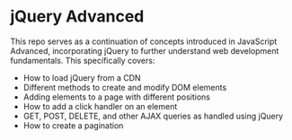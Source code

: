 # jQuery Advanced

This repo serves as a continuation of concepts introduced in JavaScript Advanced, incorporating jQuery to further understand web development fundamentals. This specifically covers:
  - How to load jQuery from a CDN
  - Different methods to create and modify DOM elements
  - Adding elements to a page with different positions
  - How to add a click handler on an element
  - GET, POST, DELETE, and other AJAX queries as handled using jQuery
  - How to create a pagination
